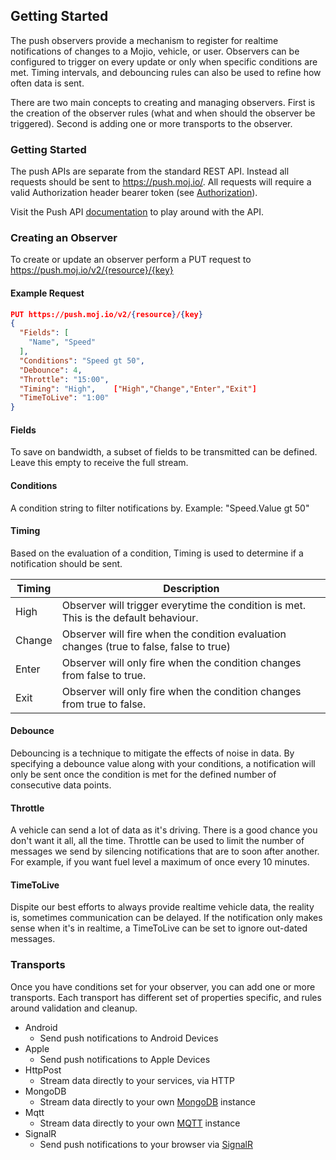 ## Getting Started ##

The push observers provide a mechanism to register for realtime notifications of changes to a Mojio, vehicle, or user.  Observers can be configured to trigger on every update or only when specific conditions are met.  Timing intervals, and debouncing rules can also be used to refine how often data is sent. 

There are two main concepts to creating and managing observers.  First is the creation of the observer rules (what and when should the observer be triggered).  Second is adding one or more transports to the observer.

### Getting Started ###

The push APIs are separate from the standard REST API.  Instead all requests should be sent to https://push.moj.io/. All requests will require a valid Authorization header bearer token (see [Authorization](#/content/cms.GettingStarted.4-Authorization)).

Visit the Push API [documentation](#/rest-list/PUSH/Configurations) to play around with the API.

### Creating an Observer ###

To create or update an observer perform a PUT request to https://push.moj.io/v2/{resource}/{key}

#### Example Request ####
```json
PUT https://push.moj.io/v2/{resource}/{key}
{
  "Fields": [
    "Name", "Speed"
  ],
  "Conditions": "Speed gt 50",
  "Debounce": 4,
  "Throttle": "15:00",
  "Timing": "High",    ["High","Change","Enter","Exit"]
  "TimeToLive": "1:00"
}
```

#### Fields ####

To save on bandwidth, a subset of fields to be transmitted can be defined.  Leave this empty to receive the full stream.

#### Conditions ####

A condition string to filter notifications by.  Example: "Speed.Value gt 50"

#### Timing ####

Based on the evaluation of a condition, Timing is used to determine if a notification should be sent.

| Timing | Description |
|---|---|
| High | Observer will trigger everytime the condition is met. This is the default behaviour. |
| Change | Observer will fire when the condition evaluation changes (true to false, false to true) |
| Enter | Observer will only fire when the condition changes from false to true. |
| Exit | Observer will only fire when the condition changes from true to false. |

#### Debounce ####

Debouncing is a technique to mitigate the effects of noise in data.  By specifying a debounce value along with your conditions, a notification will only be sent once the condition is met for the defined number of consecutive data points.

#### Throttle ####

A vehicle can send a lot of data as it's driving.  There is a good chance you don't want it all, all the time.  Throttle can be used to limit the number of messages we send by silencing notifications that are to soon after another.  For example, if you want fuel level a maximum of once every 10 minutes.

#### TimeToLive ####

Dispite our best efforts to always provide realtime vehicle data, the reality is, sometimes communication can be delayed.  If the notification only makes sense when it's in realtime, a TimeToLive can be set to ignore out-dated messages.

### Transports ###

Once you have conditions set for your observer, you can add one or more transports.  Each transport has different set of properties specific, and rules around validation and cleanup.

- Android
	- Send push notifications to Android Devices
- Apple
	- Send push notifications to Apple Devices
- HttpPost
	- Stream data directly to your services, via HTTP
- MongoDB
	- Stream data directly to your own [MongoDB](https://www.mongodb.org/) instance
- Mqtt
	- Stream data directly to your own [MQTT](http://mqtt.org/) instance
- SignalR
	- Send push notifications to your browser via [SignalR](http://www.asp.net/signalr/overview/getting-started/introduction-to-signalr)